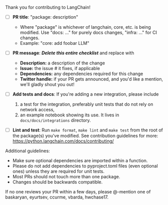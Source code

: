 Thank you for contributing to LangChain!

- [ ] **PR title**: "package: description"
  - Where "package" is whichever of langchain, core, etc. is being modified. Use "docs: ..." for purely docs changes, "infra: ..." for CI changes.
  - Example: "core: add foobar LLM"


- [ ] **PR message**: ***Delete this entire checklist*** and replace with
    - **Description:** a description of the change
    - **Issue:** the issue # it fixes, if applicable
    - **Dependencies:** any dependencies required for this change
    - **Twitter handle:** if your PR gets announced, and you'd like a mention, we'll gladly shout you out!


- [ ] **Add tests and docs**: If you're adding a new integration, please include
  1. a test for the integration, preferably unit tests that do not rely on network access,
  2. an example notebook showing its use. It lives in `docs/docs/integrations` directory.


- [ ] **Lint and test**: Run `make format`, `make lint` and `make test` from the root of the package(s) you've modified. See contribution guidelines for more: https://python.langchain.com/docs/contributing/

Additional guidelines:
- Make sure optional dependencies are imported within a function.
- Please do not add dependencies to pyproject.toml files (even optional ones) unless they are required for unit tests.
- Most PRs should not touch more than one package.
- Changes should be backwards compatible.

If no one reviews your PR within a few days, please @-mention one of baskaryan, eyurtsev, ccurme, vbarda, hwchase17.
